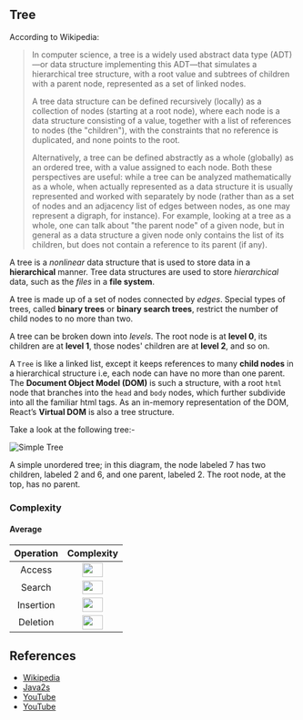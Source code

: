 ## Tree

According to Wikipedia:

> In computer science, a tree is a widely used abstract data type (ADT)—or data structure implementing this ADT—that simulates a hierarchical tree structure, with a root value and subtrees of children with a parent node, represented as a set of linked nodes.
>
> A tree data structure can be defined recursively (locally) as a collection of nodes (starting at a root node), where each node is a data structure consisting of a value, together with a list of references to nodes (the "children"), with the constraints that no reference is duplicated, and none points to the root.
>
> Alternatively, a tree can be defined abstractly as a whole (globally) as an ordered tree, with a value assigned to each node. Both these perspectives are useful: while a tree can be analyzed mathematically as a whole, when actually represented as a data structure it is usually represented and worked with separately by node (rather than as a set of nodes and an adjacency list of edges between nodes, as one may represent a digraph, for instance). For example, looking at a tree as a whole, one can talk about "the parent node" of a given node, but in general as a data structure a given node only contains the list of its children, but does not contain a reference to its parent (if any).

A tree is a *nonlinear* data structure that is used to store data in a **hierarchical** manner. Tree data structures are used to store *hierarchical* data, such as the *files* in a **file system**.

A tree is made up of a set of nodes connected by *edges*. Special types of trees, called **binary trees** or **binary search trees**, restrict the number of child nodes to no more than two.

A tree can be broken down into *levels*. The root node is at **level 0**, its children are at **level 1**, those nodes' children are at **level 2**, and so on.

A `Tree` is like a linked list, except it keeps references to many **child nodes** in a hierarchical structure i.e, each node can have no more than one parent. The **Document Object Model (DOM)** is such a structure, with a root `html` node that branches into the `head` and `body` nodes, which further subdivide into all the familiar html tags. As an in-memory representation of the DOM, React’s **Virtual DOM** is also a tree structure.

Take a look at the following tree:-

![Simple Tree](https://upload.wikimedia.org/wikipedia/commons/thumb/f/f7/Binary_tree.svg/384px-Binary_tree.svg.png)

A simple unordered tree; in this diagram, the node labeled 7 has two children, labeled 2 and 6, and one parent, labeled 2. The root node, at the top, has no parent.

### Complexity

#### Average

| Operation | Complexity |
| :-------: | :--------: |
| Access    | <img src="/assets/linear-time.svg?invert_in_darkmode&sanitize=true" align=middle width=35.64773519999999pt height=24.65753399999998pt/>     |
| Search    | <img src="/assets/linear-time.svg?invert_in_darkmode&sanitize=true" align=middle width=35.64773519999999pt height=24.65753399999998pt/>     |
| Insertion | <img src="/assets/linear-time.svg?invert_in_darkmode&sanitize=true" align=middle width=35.64773519999999pt height=24.65753399999998pt/>     |
| Deletion  | <img src="/assets/linear-time.svg?invert_in_darkmode&sanitize=true" align=middle width=35.64773519999999pt height=24.65753399999998pt/>     |

## References

-   [Wikipedia](https://en.wikipedia.org/wiki/Tree_(data_structure))
-   [Java2s](http://www.java2s.com/Tutorials/Javascript/Javascript_Data_Structure/0420__Javascript_Binary_Tree.htm)
-   [YouTube](https://www.youtube.com/watch?v=qH6yxkw0u78)
-   [YouTube](https://www.youtube.com/watch?v=oSWTXtMglKE)

